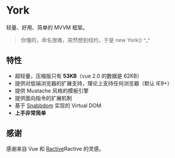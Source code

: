 # York

轻量、好用、简单的 MVVM 框架。

> 你懂的，命名很难，突然想到纽约，于是 new York() ^_^

## 特性

* 超轻量，压缩版只有 **53KB**（vue 2.0 的数据是 62KB）
* 提供对低端浏览器的扩展支持，理论上支持任何浏览器（默认 IE9+）
* 提供 Mustache 风格的模板引擎
* 提供面向指令的扩展机制
* 基于 [Snabbdom](https://github.com/snabbdom/snabbdom) 实现的 Virtual DOM
* **上手非常简单**

## 感谢

感谢来自 Vue 和 [Ractive](http://www.ractivejs.org/)Ractive 的灵感。